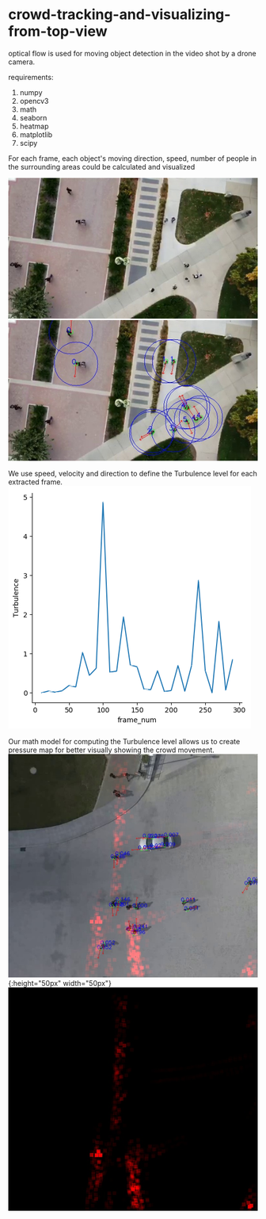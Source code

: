 # crowd-tracking-and-visualizing-from-top-view

optical flow is used for moving object detection in the video shot by a drone camera.

requirements:
1. numpy
2. opencv3
3. math
4. seaborn
5. heatmap
6. matplotlib
7. scipy

For each frame, each object's moving direction, speed, number of people in the surrounding areas could be calculated and visualized

![image](https://github.com/chuzcjoe/crowd-tracking-and-visualizing-from-top-view/raw/master/viz1.jpg)
![image](https://github.com/chuzcjoe/crowd-tracking-and-visualizing-from-top-view/raw/master/viz2.jpg)


We use speed, velocity and direction to define the Turbulence level for each extracted frame.
![image](https://github.com/chuzcjoe/crowd-tracking-and-visualizing-from-top-view/raw/master/output.png)

Our math model for computing the Turbulence level allows us to create pressure map for better visually showing the crowd movement.
![image](https://github.com/chuzcjoe/crowd-tracking-and-visualizing-from-top-view/raw/master/press%2Bimg.jpg){:height="50px" width="50px"}
![image](https://github.com/chuzcjoe/crowd-tracking-and-visualizing-from-top-view/raw/master/pressure_map.jpg)
